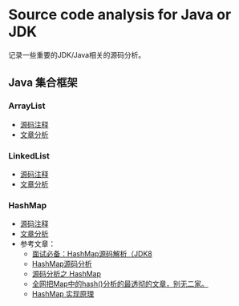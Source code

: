# Source code analysis for Java or JDK

记录一些重要的JDK/Java相关的源码分析。

## Java 集合框架

### ArrayList

* [源码注释](./Collections-framework/ArrayList.java)
* [文章分析](https://fengberlin.github.io/post/java-arraylist-analysis/)

### LinkedList

* [源码注释](./Collections-framework/LinkedList.java)
* [文章分析](https://fengberlin.github.io/post/java-linkedlist-analysis/)

### HashMap

* [源码注释](./Collections-framework/HashMap.java)
* [文章分析](https://fengberlin.github.io/post/java-hashmap-analysis/)
* 参考文章：
  * [面试必备：HashMap源码解析（JDK8](https://blog.csdn.net/zxt0601/article/details/77413921)
  * [HashMap源码分析](https://liuzhengyang.github.io/2017/05/08/hashmap/)
  * [源码分析之 HashMap](https://juejin.im/post/58f2f47061ff4b0058f4b7cc)
  * [全网把Map中的hash()分析的最透彻的文章，别无二家。](http://www.hollischuang.com/archives/2091)
  * [HashMap 实现原理](http://www.importnew.com/27043.html)
